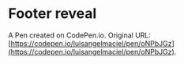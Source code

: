# Footer reveal

A Pen created on CodePen.io. Original URL: [https://codepen.io/luisangelmaciel/pen/oNPbJGz](https://codepen.io/luisangelmaciel/pen/oNPbJGz).

